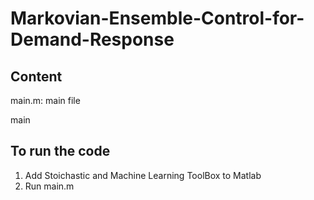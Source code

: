 # Markovian-Ensemble-Control-for-Demand-Response

## Content

main.m: main file

main

## To run the code

1. Add Stoichastic and Machine Learning ToolBox to Matlab
2. Run main.m

